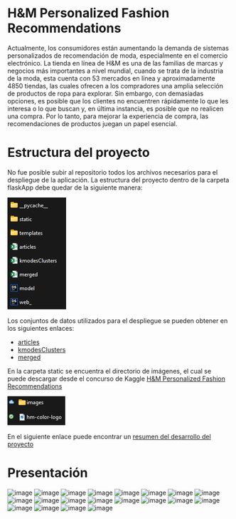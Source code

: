 # H&M Personalized Fashion Recommendations 

Actualmente, los consumidores están aumentando la demanda de sistemas personalizados de recomendación de moda, especialmente en el comercio electrónico. La tienda en línea de H&M es una de las familias de marcas y negocios más importantes a nivel mundial, cuando se trata de la industria de la moda, esta cuenta con 53 mercados en línea y aproximadamente 4850 tiendas, las cuales ofrecen a los compradores una amplia selección de productos de ropa para explorar. Sin embargo, con demasiadas opciones, es posible que los clientes no encuentren rápidamente lo que les interesa o lo que buscan y, en última instancia, es posible que no realicen una compra. Por lo tanto, para mejorar la experiencia de compra, las recomendaciones de productos juegan un papel esencial. 

# Estructura del proyecto
No fue posible subir al repositorio todos los archivos necesarios para el despliegue de la aplicación. La estructura del proyecto dentro de la carpeta flaskApp debe quedar de la siguiente manera: 

![flaskapp](readme/flaskapp.png)

Los conjuntos de datos utilizados para el despliegue se pueden obtener en los siguientes enlaces:
* [articles](https://drive.google.com/file/d/1G5bQxTFQ62K84A7MhvwHMgT1ER8ljGhS/view?usp=sharing)
* [kmodesClusters](https://drive.google.com/file/d/12X63-cpHJk15K3_-zk0RJpgifbVVAO55/view?usp=sharing)
* [merged](https://drive.google.com/file/d/1bNxkt2aftZNgTvjnj-YHF_754kL9OH7V/view?usp=sharing)

En la carpeta static se encuentra el directorio de imágenes, el cual se puede descargar desde el concurso de Kaggle [H&M Personalized Fashion Recommendations](https://www.kaggle.com/competitions/h-and-m-personalized-fashion-recommendations/data?select=images)

![static](readme/images.png)

En el siguiente enlace puede encontrar un [resumen del desarrollo del proyecto](https://icesiedu-my.sharepoint.com/:b:/g/personal/1111538056_u_icesi_edu_co/EYJWNfQapBRLgJ31VP5EZo4BBFSSWWV6UaCD3SjCyi5RAg?e=OfG3jP)

# Presentación
![image](https://github.com/AngelicaCorrales/recommendation_system_H_M/assets/72984829/c9fff80b-cabb-42dd-89d7-9105fac62680)
![image](https://github.com/AngelicaCorrales/recommendation_system_H_M/assets/72984829/68bf82b7-c002-47ae-918e-e13a8c73a181)
![image](https://github.com/AngelicaCorrales/recommendation_system_H_M/assets/72984829/37dc0853-058c-4e13-a9f0-c7f289c68840)
![image](https://github.com/AngelicaCorrales/recommendation_system_H_M/assets/72984829/d2d0850b-659c-4fd2-84de-7be3748c961c)
![image](https://github.com/AngelicaCorrales/recommendation_system_H_M/assets/72984829/9c93902f-9e0b-4b6b-abe9-377c7eed69be)
![image](https://github.com/AngelicaCorrales/recommendation_system_H_M/assets/72984829/d800333b-c746-4cf9-8585-2fcfaff3cb20)
![image](https://github.com/AngelicaCorrales/recommendation_system_H_M/assets/72984829/cd980f5e-bb0c-49db-b096-8b3da8208625)
![image](https://github.com/AngelicaCorrales/recommendation_system_H_M/assets/72984829/ef488623-08bb-499d-94ca-520261624a7b)
![image](https://github.com/AngelicaCorrales/recommendation_system_H_M/assets/72984829/ae417178-b290-4570-91d2-4cce9523f702)
![image](https://github.com/AngelicaCorrales/recommendation_system_H_M/assets/72984829/83fc5c9d-d888-4207-a615-f44bbdaa91bc)
![image](https://github.com/AngelicaCorrales/recommendation_system_H_M/assets/72984829/9f73b039-85e9-4b62-b165-ee9f65b814f7)
![image](https://github.com/AngelicaCorrales/recommendation_system_H_M/assets/72984829/8c98d12e-fbd6-4583-9345-3b9783702a47)
![image](https://github.com/AngelicaCorrales/recommendation_system_H_M/assets/72984829/80e0feec-42ce-4681-beaf-2aeb297fb924)
![image](https://github.com/AngelicaCorrales/recommendation_system_H_M/assets/72984829/1b322eec-b689-42ce-93d4-ff826e76a7f0)
![image](https://github.com/AngelicaCorrales/recommendation_system_H_M/assets/72984829/a2e6f223-ccac-4936-bcff-27ce5c608a8a)
![image](https://github.com/AngelicaCorrales/recommendation_system_H_M/assets/72984829/f5f4e8d0-2a21-456b-b278-dcd3ea4db53d)
![image](https://github.com/AngelicaCorrales/recommendation_system_H_M/assets/72984829/c4d6f876-1b8c-4ed5-b738-ad1c7f5835bc)
![image](https://github.com/AngelicaCorrales/recommendation_system_H_M/assets/72984829/dddfeab6-3ca4-4798-b3df-5914c93a4fa2)
![image](https://github.com/AngelicaCorrales/recommendation_system_H_M/assets/72984829/bb42876b-b50d-481b-b19a-86fa5b8170aa)
![image](https://github.com/AngelicaCorrales/recommendation_system_H_M/assets/72984829/a40af84c-5617-4fdd-84e9-193c5366f31d)
